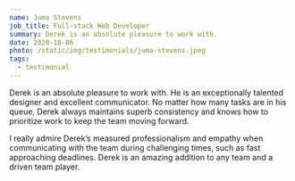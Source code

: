 ```yaml
---
name: Juma Stevens
job_title: Full-stack Web Developer
summary: Derek is an absolute pleasure to work with.
date: 2020-10-06
photo: /static/img/testimonials/juma-stevens.jpeg
tags:
  - testimonial
---
```


Derek is an absolute pleasure to work with. He is an exceptionally talented designer and excellent communicator. No matter how many tasks are in his queue, Derek always maintains superb consistency and knows how to prioritize work to keep the team moving forward.

I really admire Derek’s measured professionalism and empathy when communicating with the team during challenging times, such as fast approaching deadlines. Derek is an amazing addition to any team and a driven team player.

